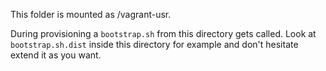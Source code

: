 This folder is mounted as /vagrant-usr.

During provisioning a `bootstrap.sh` from this directory gets called.
Look at `bootstrap.sh.dist` inside this directory for example and don't hesitate extend it as you want. 